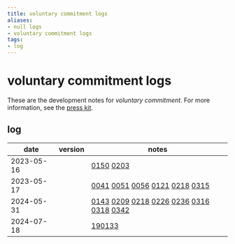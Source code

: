 ```yaml
---
title: voluntary commitment logs
aliases:
- null logs
- voluntary commitment logs
tags:
- log
---
```


# voluntary commitment logs

These are the development notes for _voluntary commitment_. For more information, see the [press kit](../press-kits/voluntary-commitment.md).

## log

| date | version | notes |
|------|---------|-------|
| <span class="timestamp">2023-05-16</span> || [0150](../entries/202305160150.md) [0203](../entries/202305160203.md) |
| <span class="timestamp">2023-05-17</span> || [0041](../entries/202305170041.md) [0051](../entries/202305170051.md) [0056](../entries/202305170056.md) [0121](../entries/202305170121.md) [0218](../entries/202305170218.md) [0315](../entries/202305170315.md) |
| <span class="timestamp">2024-05-31</span> || [0143](../entries/202305310143.md) [0209](../entries/202305310209.md) [0218](../entries/202305310218.md) [0226](../entries/202305310226.md) [0236](../entries/202305310226.md) [0316](../entries/202305310316.md) [0318](../entries/202305310318.md) [0342](../entries/202305310342.md) |
| <span class="timestamp">2024-07-18</span> || [190133](../entries/20240718190133.md) |
